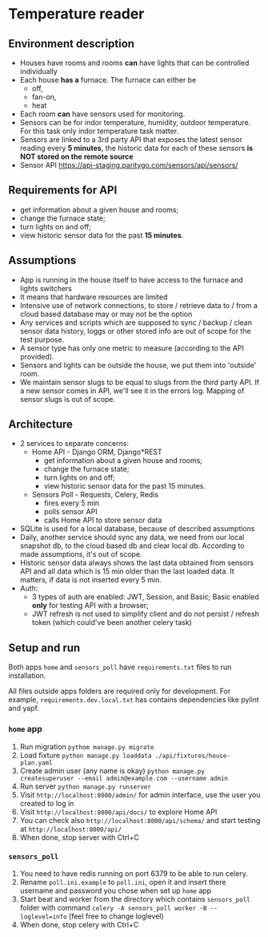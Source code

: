 # Temperature reader

## Environment description

* Houses have rooms and rooms __can__ have lights that can be controlled individually
* Each house __has a__ furnace. The furnace can either be
  * off,
  * fan-on,
  * heat
* Each room __can__ have sensors used for monitoring.
* Sensors can be for indor temperature, humidity, outdoor temperature.
 For this task only indor temperature task matter.
* Sensors are linked to a 3rd party API that exposes the latest sensor reading every __5 minutes__,
 the historic data for each of these sensors __is NOT stored on the remote source__
* Sensor API <https://api-staging.paritygo.com/sensors/api/sensors/>

## Requirements for API

* get information about a given house and rooms;
* change the furnace state;
* turn lights on and off;
* view historic sensor data for the past __15 minutes__.

## Assumptions

* App is running in the house itself to have access to the furnace and lights switchers
* It means that hardware resources are limited
* Intensive use of network connections, to store / retrieve data to / from a cloud based database
may or may not be the option
* Any services and scripts which are supposed to sync / backup / clean sensor data history, loggs or
 other stored info are out of scope for the test purpose.
* A sensor type has only one metric to measure (according to the API provided).
* Sensors and lights can be outside the house, we put them into 'outside' room.
* We maintain sensor slugs to be equal to slugs from the third party API.
 If a new sensor comes in API, we'll see it in the errors log.
 Mapping of sensor slugs is out of scope.

## Architecture

* 2 services to separate concerns:
  * Home API - Django ORM, Django*REST
    * get information about a given house and rooms;
    * change the furnace state;
    * turn lights on and off;
    * view historic sensor data for the past 15 minutes.
  * Sensors Poll - Requests, Celery, Redis
    * fires every 5 min
    * polls sensor API
    * calls Home API to store sensor data
* SQLite is used for a local database, because of described assumptions
* Daily, another service should sync any data, we need from our local snapshot db, to the cloud
 based db and clear local db. According to made assumptions, it's out of scope.
* Historic sensor data always shows the last data obtained from sensors API and all data which is 15 min older than the last loaded data. It matters, if data is not inserted every 5 min.
* Auth:
  * 3 types of auth are enabled: JWT, Session, and Basic; Basic enabled __only__ for testing API
   with a browser;
  * JWT refresh is not used to simplify client and do not persist / refresh token (which could've
   been another celery task)

## Setup and run

Both apps `home` and `sensors_poll` have `requirements.txt` files to run installation.

All files outside apps folders are required only for development. For example, `requirements.dev.local.txt` has contains dependencies like pylint and yapf.

### `home` app

1. Run migration `pythom manage.py migrate`
2. Load fixture `python manage.py loaddata ./api/fixtures/house-plan.yaml`
3. Create admin user (any name is okay) `python manage.py createsuperuser --email admin@example.com --username admin`
4. Run server `python manage.py runserver`
5. Visit `http://localhost:8000/admin/` for admin interface, use the user you created to log in
6. Visit `http://localhost:8000/api/docs/` to explore Home API
7. You can check also `http://localhost:8000/api/schema/` and start testing at `http://localhost:8000/api/`
8. When done, stop server with Ctrl+C

### `sensors_poll`

1. You need to have redis running on port 6379 to be able to run celery.
2. Rename `poll.ini.example` to `poll.ini`, open it and insert there username and password you chose when set up `home` app
3. Start beat and worker from the directory which contains `sensors_poll` folder with command `celery -A sensors_poll worker -B --loglevel=info` (feel free to change loglevel)
4. When done, stop celery with Ctrl+C
